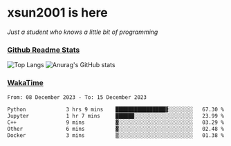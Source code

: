 # xsun2001 is here

*Just a student who knows a little bit of programming*

### [Github Readme Stats](https://github.com/anuraghazra/github-readme-stats)

![Top Langs](https://github-readme-stats.vercel.app/api/top-langs/?username=xsun2001&layout=compact&theme=radical) ![Anurag's GitHub stats](https://github-readme-stats.vercel.app/api?username=xsun2001&show_icons=true&theme=radical)

### [WakaTime](https://wakatime.com)

<!--START_SECTION:waka-->

```txt
From: 08 December 2023 - To: 15 December 2023

Python             3 hrs 9 mins    ████████████████▓░░░░░░░░   67.30 %
Jupyter            1 hr 7 mins     ██████░░░░░░░░░░░░░░░░░░░   23.99 %
C++                9 mins          ▓░░░░░░░░░░░░░░░░░░░░░░░░   03.29 %
Other              6 mins          ▓░░░░░░░░░░░░░░░░░░░░░░░░   02.48 %
Docker             3 mins          ▒░░░░░░░░░░░░░░░░░░░░░░░░   01.38 %
```

<!--END_SECTION:waka-->
